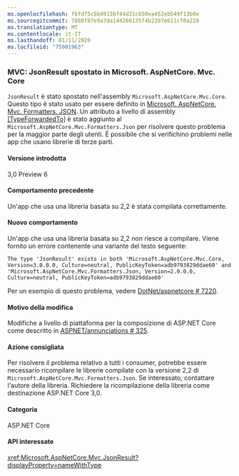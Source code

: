 ```yaml
---
ms.openlocfilehash: f6fd75c5b49156f44d31c650ea452eb549f13b0e
ms.sourcegitcommit: 7088f87e9a7da144266135f4b2397e611cf0a228
ms.translationtype: MT
ms.contentlocale: it-IT
ms.lasthandoff: 01/11/2020
ms.locfileid: "75901963"
---
```

### <a name="mvc-jsonresult-moved-to-microsoftaspnetcoremvccore"></a>MVC: JsonResult spostato in Microsoft. AspNetCore. Mvc. Core

`JsonResult` è stato spostato nell'assembly `Microsoft.AspNetCore.Mvc.Core`. Questo tipo è stato usato per essere definito in [Microsoft. AspNetCore. Mvc. Formatters. JSON](https://www.nuget.org/packages/Microsoft.AspNetCore.Mvc.Formatters.Json). Un attributo a livello di assembly [[TypeForwardedTo]](xref:System.Runtime.CompilerServices.TypeForwardedToAttribute) è stato aggiunto al `Microsoft.AspNetCore.Mvc.Formatters.Json` per risolvere questo problema per la maggior parte degli utenti. È possibile che si verifichino problemi nelle app che usano librerie di terze parti.

#### <a name="version-introduced"></a>Versione introdotta

3,0 Preview 6

#### <a name="old-behavior"></a>Comportamento precedente

Un'app che usa una libreria basata su 2,2 è stata compilata correttamente.

#### <a name="new-behavior"></a>Nuovo comportamento

Un'app che usa una libreria basata su 2,2 non riesce a compilare. Viene fornito un errore contenente una variante del testo seguente:

```
The type 'JsonResult' exists in both 'Microsoft.AspNetCore.Mvc.Core, Version=3.0.0.0, Culture=neutral, PublicKeyToken=adb9793829ddae60' and 'Microsoft.AspNetCore.Mvc.Formatters.Json, Version=2.0.0.0, Culture=neutral, PublicKeyToken=adb9793829ddae60'
```

Per un esempio di questo problema, vedere [DotNet/aspnetcore # 7220](https://github.com/dotnet/aspnetcore/issues/7220).

#### <a name="reason-for-change"></a>Motivo della modifica

Modifiche a livello di piattaforma per la composizione di ASP.NET Core come descritto in [ASPNET/annunciations # 325](https://github.com/aspnet/Announcements/issues/325).

#### <a name="recommended-action"></a>Azione consigliata

Per risolvere il problema relativo a tutti i consumer, potrebbe essere necessario ricompilare le librerie compilate con la versione 2,2 di `Microsoft.AspNetCore.Mvc.Formatters.Json`. Se interessato, contattare l'autore della libreria. Richiedere la ricompilazione della libreria come destinazione ASP.NET Core 3,0.

#### <a name="category"></a>Categoria

ASP.NET Core

#### <a name="affected-apis"></a>API interessate

<xref:Microsoft.AspNetCore.Mvc.JsonResult?displayProperty=nameWithType>

<!-- 

### Affected APIs

`T:Microsoft.AspNetCore.Mvc.JsonResult`

-->
